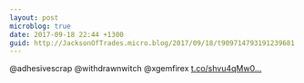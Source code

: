 ```yaml
---
layout: post
microblog: true
date: 2017-09-18 22:44 +1300
guid: http://JacksonOfTrades.micro.blog/2017/09/18/t909714793191239681.html
---
```

@adhesivescrap @withdrawnwitch @xgemfirex [t.co/shvu4qMw0...](https://t.co/shvu4qMw0K)
